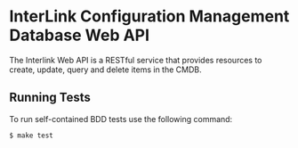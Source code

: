 # InterLink Configuration Management Database Web API 

The Interlink Web API is a RESTful service that provides resources to create, update, query and delete items in the CMDB.

## Running Tests

To run self-contained BDD tests use the following command:

```bash
$ make test
```
